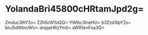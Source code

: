 # YolandaBri45800cHRtamJpd2g=
Zmduc3lhY2o=
Z2h5cW1id2Q=
YWtkc3lneHU=
b3Zzd3lpY2s=
bnJ5dWtncWU=
dnpjaHRzYm0=
aWR1enFoa3Q=
